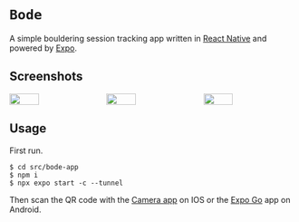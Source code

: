 # `Bode`

A simple bouldering session tracking app written in [React Native](https://reactnative.dev/) and powered by [Expo](https://expo.dev/).

## Screenshots

<div style="display: flex; justify-content: space-between;">
  <img src="./1.jpg" width="32%">
  <img src="./2.jpg" width="32%">
  <img src="./3.jpg" width="32%">
</div>

## Usage

First run.

```console
$ cd src/bode-app
$ npm i
$ npx expo start -c --tunnel
```

Then scan the QR code with the [Camera app](https://docs.expo.dev/versions/latest/sdk/camera/) on IOS or the [Expo Go](https://play.google.com/store/apps/details?id=host.exp.exponent&hl=en_SG) app on Android.